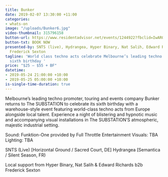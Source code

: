 ```yaml
---
title: Bunker
date: 2019-02-07 13:30:00 +11:00
categories:
- whats-on
image: "/uploads/Bunker6.jpg"
video-thumbnail: 315796158
button-url: https://www.residentadvisor.net/events/1244922?fbclid=IwAR0p2-5uQsUdr431ABlx53Gx3M1OuA3HpRZ1VAxVAxYoVor9LOzy3LGk_As
button-txt: BOOK NOW
presented-by: SNTS (live), Hydrangea, Hyper Binary, Nat Salih, Edward Richards b2b
  Frederick Sexton
tagline: 'World class techno acts celebrate Melbourne’s leading techno outfit Bunker’s
  sixth birthday '
price: "$25 – $55 + BF"
datetime:
- 2019-05-24 21:00:00 +10:00
- 2019-05-25 05:00:00 +10:00
is-single-time-duration: true
---
```


Melbourne’s leading techno promoter, touring and events company Bunker returns to The SUBSTATION to celebrate its sixth birthday with a warehouse-style event featuring world-class techno acts from Europe alongside local talent. Experience a night of blistering and hypnotic music and accompanying visual installations in The SUBSTATION’S atmospheric, majestic industrial setting.

Sound: Funktion-One provided by Full Throttle Entertainment
Visuals: TBA
Lighting: TBA

SNTS (Live) [Horizontal Ground / Sacred Court, DE]
Hydrangea [Semantica / Silent Season, FR)

Local support from Hyper Binary, Nat Salih & Edward Richards b2b Frederick Sexton

